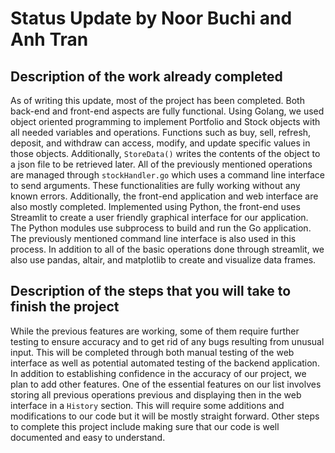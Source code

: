 # Status Update by Noor Buchi and Anh Tran

## Description of the work already completed

As of writing this update, most of the project has
been completed. Both back-end and front-end
aspects are fully functional. Using Golang, we
used object oriented programming to implement
Portfolio and Stock objects with all needed
variables and operations. Functions such as buy,
sell, refresh, deposit, and withdraw can access,
modify, and update specific values in those
objects. Additionally, `StoreData()` writes the
contents of the object to a json file to be
retrieved later. All of the previously mentioned
operations are managed through `stockHandler.go`
which uses a command line interface to send
arguments. These functionalities are fully working
without any known errors. Additionally, the
front-end application and web interface are also
mostly completed. Implemented using Python, the
front-end uses Streamlit to create a user friendly
graphical interface for our application. The
Python modules use subprocess to build and run the
Go application. The previously mentioned command
line interface is also used in this process. In
addition to all of the basic operations done
through streamlit, we also use pandas, altair, and
matplotlib to create and visualize data frames.

## Description of the steps that you will take to finish the project

While the previous features are working, some of
them require further testing to ensure accuracy
and to get rid of any bugs resulting from unusual
input. This will be completed through both manual
testing of the web interface as well as potential
automated testing of the backend application. In
addition to establishing confidence in the
accuracy of our project, we plan to add other
features. One of the essential features on our
list involves storing all previous operations
previous and displaying then in the web interface
in a `History` section. This will require some
additions and modifications to our code but it
will be mostly straight forward. Other steps to
complete this project include making sure that our
code is well documented and easy to understand.
